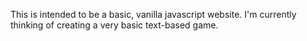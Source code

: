 This is intended to be a basic, vanilla javascript website. I'm currently thinking of creating a very basic text-based game.